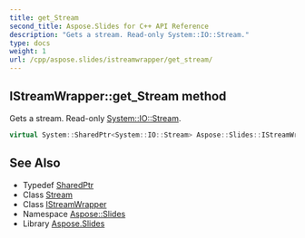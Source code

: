```yaml
---
title: get_Stream
second_title: Aspose.Slides for C++ API Reference
description: "Gets a stream. Read-only System::IO::Stream."
type: docs
weight: 1
url: /cpp/aspose.slides/istreamwrapper/get_stream/
---
```

## IStreamWrapper::get_Stream method


Gets a stream. Read-only [System::IO::Stream](../../../system.io/stream/).

```cpp
virtual System::SharedPtr<System::IO::Stream> Aspose::Slides::IStreamWrapper::get_Stream()=0
```

## See Also

* Typedef [SharedPtr](../../../system/sharedptr/)
* Class [Stream](../../../system.io/stream/)
* Class [IStreamWrapper](../)
* Namespace [Aspose::Slides](../../)
* Library [Aspose.Slides](../../../)
